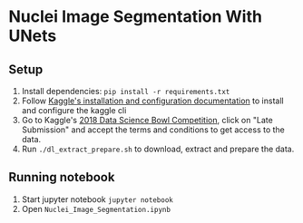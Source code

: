 # Nuclei Image Segmentation With UNets

## Setup

1. Install dependencies: `pip install -r requirements.txt`
1. Follow [Kaggle's installation and configuration documentation](https://github.com/Kaggle/kaggle-api#installation) to install and configure the kaggle cli
1. Go to Kaggle's [2018 Data Science Bowl Competition](https://www.kaggle.com/c/data-science-bowl-2018), click on "Late Submission" and accept the terms and conditions to get access to the data.
1. Run `./dl_extract_prepare.sh` to download, extract and prepare the data.

## Running notebook

1. Start jupyter notebook `jupyter notebook`
1. Open `Nuclei_Image_Segmentation.ipynb`
